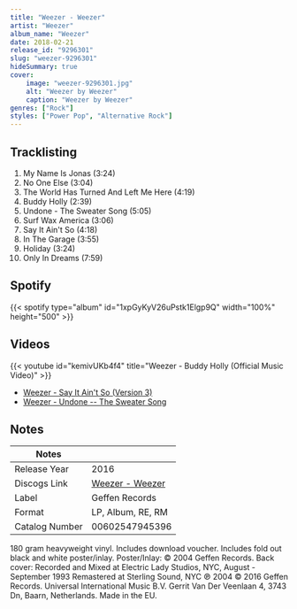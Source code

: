 ```yaml
---
title: "Weezer - Weezer"
artist: "Weezer"
album_name: "Weezer"
date: 2018-02-21
release_id: "9296301"
slug: "weezer-9296301"
hideSummary: true
cover:
    image: "weezer-9296301.jpg"
    alt: "Weezer by Weezer"
    caption: "Weezer by Weezer"
genres: ["Rock"]
styles: ["Power Pop", "Alternative Rock"]
---
```

## Tracklisting
1. My Name Is Jonas (3:24)
2. No One Else (3:04)
3. The World Has Turned And Left Me Here (4:19)
4. Buddy Holly (2:39)
5. Undone - The Sweater Song (5:05)
6. Surf Wax America (3:06)
7. Say It Ain't So (4:18)
8. In The Garage (3:55)
9. Holiday (3:24)
10. Only In Dreams (7:59)
## Spotify
{{< spotify type="album" id="1xpGyKyV26uPstk1Elgp9Q" width="100%" height="500" >}}

## Videos
{{< youtube id="kemivUKb4f4" title="Weezer - Buddy Holly (Official Music Video)" >}}
- [Weezer - Say It Ain't So (Version 3)](https://www.youtube.com/watch?v=ENXvZ9YRjbo)
- [Weezer - Undone -- The Sweater Song](https://www.youtube.com/watch?v=LHQqqM5sr7g)

## Notes
| Notes          |             |
| ---------------| ----------- |
| Release Year   | 2016 |
| Discogs Link   | [Weezer - Weezer](https://www.discogs.com/release/9296301-Weezer-Weezer) |
| Label          | Geffen Records |
| Format         | LP, Album, RE, RM |
| Catalog Number | 00602547945396 |

180 gram heavyweight vinyl. Includes download voucher. Includes fold out black and white poster/inlay.  Poster/Inlay: © 2004 Geffen Records.  Back cover: Recorded and Mixed at Electric Lady Studios, NYC, August - September 1993 Remastered at Sterling Sound, NYC ℗ 2004 © 2016 Geffen Records. Universal International Music B.V. Gerrit Van Der Veenlaan 4, 3743 Dn, Baarn, Netherlands. Made in the EU.
